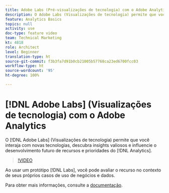 ```yaml
---
title: Adobe Labs (Pré-visualizações de tecnologia) com o Adobe Analytics
description: O Adobe Labs (Visualizações de tecnologia) permite que você interaja com novas tecnologias, descubra insights valiosos e influencie o desenvolvimento futuro de recursos e prioridades.
feature: Analytics Basics
topics: null
activity: use
doc-type: feature video
team: Technical Marketing
kt: 4818
role: Architect
level: Beginner
translation-type: ht
source-git-commit: f3b3fa7d91b0cb21005b57768ca23ed6700fcc03
workflow-type: ht
source-wordcount: '95'
ht-degree: 100%

---
```



# [!DNL Adobe Labs] (Visualizações de tecnologia) com o Adobe Analytics

O [!DNL Adobe Labs] (Visualizações de tecnologia) permite que você interaja com novas tecnologias, descubra insights valiosos e influencie o desenvolvimento futuro de recursos e prioridades do [!DNL Analytics].

>[!VIDEO](https://video.tv.adobe.com/v/32841/?quality=12)

Ao usar um protótipo [!DNL Labs], você pode avaliar o recurso no contexto de seus próprios casos de uso de negócios e dados.

Para obter mais informações, consulte a [documentação](https://docs.adobe.com/content/help/pt-BR/analytics/analyze/tech-previews/overview.html).
